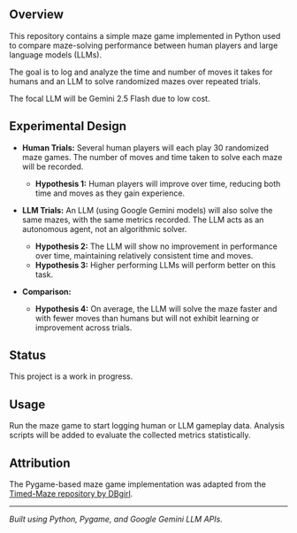 ## Overview

This repository contains a simple maze game implemented in Python used to compare maze-solving performance between human players and large language models (LLMs).

The goal is to log and analyze the time and number of moves it takes for humans and an LLM to solve randomized mazes over repeated trials.

The focal LLM will be Gemini 2.5 Flash due to low cost.

## Experimental Design

- **Human Trials:** Several human players will each play 30 randomized maze games. The number of moves and time taken to solve each maze will be recorded.  
  - **Hypothesis 1:** Human players will improve over time, reducing both time and moves as they gain experience.

- **LLM Trials:** An LLM (using Google Gemini models) will also solve the same mazes, with the same metrics recorded. The LLM acts as an autonomous agent, not an algorithmic solver.  
  - **Hypothesis 2:** The LLM will show no improvement in performance over time, maintaining relatively consistent time and moves.  
  - **Hypothesis 3:** Higher performing LLMs will perform better on this task.

- **Comparison:**  
  - **Hypothesis 4:** On average, the LLM will solve the maze faster and with fewer moves than humans but will not exhibit learning or improvement across trials.

## Status

This project is a work in progress.

## Usage

Run the maze game to start logging human or LLM gameplay data. Analysis scripts will be added to evaluate the collected metrics statistically.

## Attribution

The Pygame-based maze game implementation was adapted from the [Timed-Maze repository by DBgirl](https://github.com/DBgirl/PyGames/tree/c562037ec178991bb22b514c10d0fc0dfab38c13/Timed-Maze).

---

*Built using Python, Pygame, and Google Gemini LLM APIs.*
